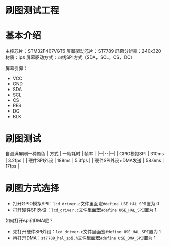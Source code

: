 # 刷图测试工程

# 基本介绍
主控芯片：STM32F407VGT6
屏幕驱动芯片：ST7789
屏幕分辨率：240x320
材质：ips
屏幕驱动方式：四线SPI方式（SDA，SCL，CS，DC）

屏幕引脚：
- VCC
- GND
- SDA
- SCL
- CS
- RES
- DC
- BLK

# 刷图测试
自测满屏刷一种颜色
| 方式 | 一帧耗时 | 帧率 |
|--|--|--|
| GPIO模拟SPI | 310ms | 3.2fps |
| 硬件SPI外设 | 188ms | 5.3fps |
| 硬件SPI外设+DMA发送 | 58.6ms | 17fps |


# 刷图方式选择
- 打开GPIO模拟SPI：`lcd_driver.c`文件里面宏`#define USE_HAL_SPI`置为 0
- 打开硬件SPI外设：`lcd_driver.c`文件里面宏`#define USE_HAL_SPI`置为 1

如何打开spi和DMA呢？

- 先打开硬件SPI外设：`lcd_driver.c`文件里面宏`#define USE_HAL_SPI`置为 1
- 再打开DMA：`st7789_hal_spi.h`文件里面宏`#define USE_DMA_SPI`置为 1

